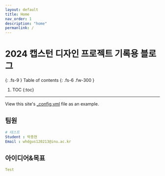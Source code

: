 ```yaml
---
layout: default
title: Home
nav_order: 1
description: "home"
permanlink: /
---
```


# 2024 캡스턴 디자인 프로젝트 기록용 블로그
{: .fs-9 }
Table of contents
{: .fs-6 .fw-300 }


1. TOC
{:toc}

---

View this site's [\_config.yml](https://github.com/just-the-docs/just-the-docs/tree/main/_config.yml) file as an example.

## 팀원

```yaml
# 테스트
Student : 박종현
Email : whdgus120213@inu.ac.kr
```

## 아이디어&목표

```yaml
Test
```

